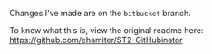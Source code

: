 
Changes I've made are on the `bitbucket` branch.

To know what this is, view the original readme here: https://github.com/ehamiter/ST2-GitHubinator
